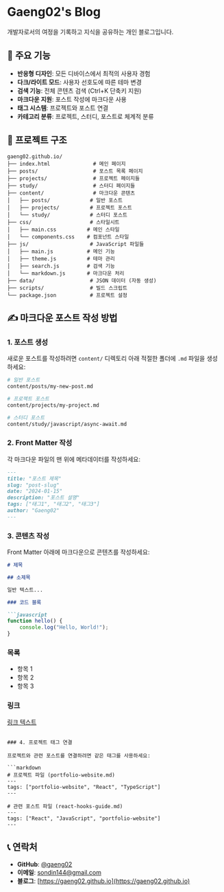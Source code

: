# Gaeng02's Blog

개발자로서의 여정을 기록하고 지식을 공유하는 개인 블로그입니다.

## 🚀 주요 기능

- **반응형 디자인**: 모든 디바이스에서 최적의 사용자 경험
- **다크/라이트 모드**: 사용자 선호도에 따른 테마 변경
- **검색 기능**: 전체 콘텐츠 검색 (Ctrl+K 단축키 지원)
- **마크다운 지원**: 포스트 작성에 마크다운 사용
- **태그 시스템**: 프로젝트와 포스트 연결
- **카테고리 분류**: 프로젝트, 스터디, 포스트로 체계적 분류

## 📁 프로젝트 구조

```
gaeng02.github.io/
├── index.html              # 메인 페이지
├── posts/                  # 포스트 목록 페이지
├── projects/               # 프로젝트 페이지들
├── study/                  # 스터디 페이지들
├── content/                # 마크다운 콘텐츠
│   ├── posts/             # 일반 포스트
│   ├── projects/          # 프로젝트 포스트
│   └── study/             # 스터디 포스트
├── css/                   # 스타일시트
│   ├── main.css          # 메인 스타일
│   └── components.css    # 컴포넌트 스타일
├── js/                    # JavaScript 파일들
│   ├── main.js           # 메인 기능
│   ├── theme.js          # 테마 관리
│   ├── search.js         # 검색 기능
│   └── markdown.js       # 마크다운 처리
├── data/                  # JSON 데이터 (자동 생성)
├── scripts/               # 빌드 스크립트
└── package.json           # 프로젝트 설정
```

## ✍️ 마크다운 포스트 작성 방법

### 1. 포스트 생성

새로운 포스트를 작성하려면 `content/` 디렉토리 아래 적절한 폴더에 `.md` 파일을 생성하세요:

```bash
# 일반 포스트
content/posts/my-new-post.md

# 프로젝트 포스트
content/projects/my-project.md

# 스터디 포스트
content/study/javascript/async-await.md
```

### 2. Front Matter 작성

각 마크다운 파일의 맨 위에 메타데이터를 작성하세요:

```markdown
---
title: "포스트 제목"
slug: "post-slug"
date: "2024-01-15"
description: "포스트 설명"
tags: ["태그1", "태그2", "태그3"]
author: "Gaeng02"
---
```

### 3. 콘텐츠 작성

Front Matter 아래에 마크다운으로 콘텐츠를 작성하세요:

```markdown
# 제목

## 소제목

일반 텍스트...

### 코드 블록

```javascript
function hello() {
    console.log("Hello, World!");
}
```

### 목록

- 항목 1
- 항목 2
- 항목 3

### 링크

[링크 텍스트](https://example.com)
```

### 4. 프로젝트 태그 연결

프로젝트와 관련 포스트를 연결하려면 같은 태그를 사용하세요:

```markdown
# 프로젝트 파일 (portfolio-website.md)
---
tags: ["portfolio-website", "React", "TypeScript"]
---

# 관련 포스트 파일 (react-hooks-guide.md)
---
tags: ["React", "JavaScript", "portfolio-website"]
---
```


## 📞 연락처

- **GitHub**: [@gaeng02](https://github.com/gaeng02)
- **이메일**: sondin144@gmail.com
- **블로그**: [https://gaeng02.github.io](https://gaeng02.github.io)
